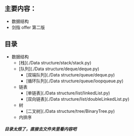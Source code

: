 ## 主要内容：
- 数据结构
- 剑指 offer 第二版


## 目录
- 数据结构
    - [栈](./Data structure/stack/stack.py)
    - [队列](./Data structure/deque/deque.py)
        - [双端队列](./Data structure/queue/deque.py)
        - [循环队列](./Data structure/queue/loopqueue.py)
    - 链表
        - [单链表](./Data structure/list/linkedList.py)
        - [双向链表](./Data structure/list/doubleLinkedList.py)
    - 树
        - [二叉树](./Data structure/tree/BinaryTree.py)
    - 内排序
    
##### 目录太烦了，直接去文件夹里看内容吧
        
